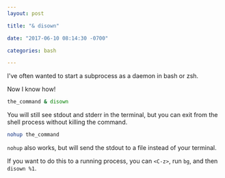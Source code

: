 ```yaml
---
layout: post

title: "& disown"

date: "2017-06-10 08:14:30 -0700"

categories: bash

---
```


I've often wanted to start a subprocess as a daemon in bash or zsh.

Now I know how!

```bash
the_command & disown
```

You will still see stdout and stderr in the terminal, but you can
exit from the shell process without killing the command.

```bash
nohup the_command
```

`nohup` also works, but will send the stdout to a file instead of your
terminal.

If you want to do this to a running process,
you can `<C-z>`, run `bg`, and then `disown %1`.
